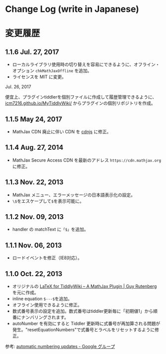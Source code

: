 # Change Log (write in Japanese)

# 変更履歴

##  1.1.6 Jul. 27, 2017

*   ローカルライブラリ使用時の切り替えを容易にできるように、オフライン・オプション `chkMathJaxOffline` を追加。
*   ライセンスを MIT に変更。

Jul. 26, 2017

便宜上、プラグインtiddlerを個別ファイルに作成して履歴管理できるように、[icm7216.github.io/MyTiddlyWiki/](https://icm7216.github.io/MyTiddlyWiki/) からプラグインの個別リポジトリを作成。

##  1.1.5 May 24, 2017

*   MathJax CDN 廃止に伴い CDN を [cdnjs](https://cdnjs.com/) に修正。

## 1.1.4 Aug. 27, 2014

*   MathJax Secure Access CDN を最新のアドレス `https://cdn.mathjax.org` に修正。

## 1.1.3 Nov. 22, 2013

*   MathJax メニュー、エラーメッセージの日本語表示化の設定。
*   `\$`をエスケープして`$`を表示可能に。

## 1.1.2 Nov. 09, 2013

*   handler の matchText に`「$」`を追加。

## 1.1.1 Nov. 06, 2013

*   ロードイベントを修正（IE8対応）。


## 1.1.0 Oct. 22, 2013

*   オリジナルの [LaTeX for TiddlyWiki – A MathJax Plugin | Guy Rutenberg](https://www.guyrutenberg.com/2011/06/25/latex-for-tiddlywiki-a-mathjax-plugin/) を元に作成。
*   inline equation `$---$`を追加。
*   オフライン使用できるように修正。
*   数式番号表示の設定を追加。数式番号はtiddler更新毎に「初期値1」から順番にナンバリングされます。
*   autoNumber を有効にすると Tiddler 更新時に式番号が再加算される問題が発生。"resetEquationNumbers"で式番号とラベルをリセットするように修正。  

参考: [automatic numbering updates - Google グループ](https://groups.google.com/d/searchin/mathjax-users/equationNumbers/mathjax-users/kzOOFw1qtxw/5ywOF87P-KEJ)


